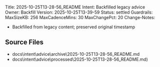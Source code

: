 Title: 2025-10-25T13-28-56_README
Intent: Backfilled legacy advice
Owner: Backfill
Version: 2025-10-25T13-39-59
Status: settled
Guardrails:
  MaxSizeKB: 256
  MaxCadenceMins: 30
  MaxChangePct: 20
Change-Notes:
  - Backfilled from legacy content; preserved original timestamp

## Source Files
- docs\intent\advice\archive\2025-10-25T13-28-56_README.md
- docs\intent\advice\processed\2025-10-25T13-28-56_README.md)
